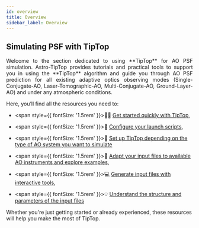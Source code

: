 ```yaml
---
id: overview
title: Overview
sidebar_label: Overview
---
```


## Simulating PSF with TipTop
<p align="justify">
Welcome to the section dedicated to using **TipTop** for AO PSF simulation. Astro-TipTop provides tutorials and practical tools to support you in using the **TipTop** algorithm and guide you through AO PSF prediction for all existing adaptive optics observing modes (Single-Conjugate-AO, Laser-Tomographic-AO, Multi-Conjugate-AO, Ground-Layer-AO) and under any atmospheric conditions.

Here, you’ll find all the resources you need to:

- <span style={{ fontSize: '1.5rem' }}>🏃‍➡️</span> [Get started quickly with TipTop](/docs/orion/usage),

- <span style={{ fontSize: '1.5rem' }}>🚀</span> [Configure your launch scripts](/docs/orion/howtosetuplaunchfile),

- <span style={{ fontSize: '1.5rem' }}>🔭</span> [Set up TipTop depending on the type of AO system you want to simulate](/docs/orion/howtosetup)

- <span style={{ fontSize: '1.5rem' }}>🔎</span> [Adapt your input files to available AO instruments and explore examples](/docs/orion/AO_instruments.mdx),

- <span style={{ fontSize: '1.5rem' }}>💻</span> [Generate input files with interactive tools](/docs/orion/Interactive_tools.mdx),

- <span style={{ fontSize: '1.5rem' }}>💡</span> [Understand the structure and parameters of the input files](/docs/orion/parameterfiles)

Whether you're just getting started or already experienced, these resources will help you make the most of TipTop.
</p>
